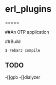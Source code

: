 # erl_plugins
=====

##An OTP application

##Build
```
$ rebar3 compile
```
## TODO
-[]gpb
-[]dialyzer
